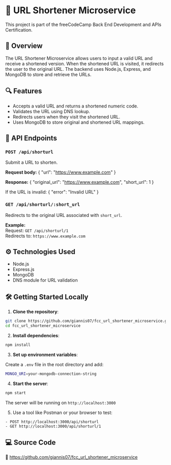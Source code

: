 # 🔗 URL Shortener Microservice

This project is part of the freeCodeCamp Back End Development and APIs Certification.

## 📌 Overview

The URL Shortener Microservice allows users to input a valid URL and receive a shortened version. When the shortened URL is visited, it redirects the user to the original URL. The backend uses Node.js, Express, and MongoDB to store and retrieve the URLs.

## 🔍 Features

- Accepts a valid URL and returns a shortened numeric code.
- Validates the URL using DNS lookup.
- Redirects users when they visit the shortened URL.
- Uses MongoDB to store original and shortened URL mappings.

## 📡 API Endpoints

### `POST /api/shorturl`

Submit a URL to shorten.

**Request body:**
{
  "url": "https://www.example.com"
}

**Response:**
{
  "original_url": "https://www.example.com",
  "short_url": 1
}

If the URL is invalid:
{
  "error": "Invalid URL"
}

### `GET /api/shorturl/:short_url`

Redirects to the original URL associated with `short_url`.

**Example:**  
Request: `GET /api/shorturl/1`  
Redirects to: `https://www.example.com`

## ⚙️ Technologies Used

- Node.js
- Express.js
- MongoDB
- DNS module for URL validation

## 🛠️ Getting Started Locally

1. **Clone the repository**:
 ```bash
git clone https://github.com/giannis07/fcc_url_shortener_microservice.git
cd fcc_url_shortener_microservice
```

2. **Install dependencies**:
 ```bash
npm install
```

3. **Set up environment variables**:

Create a `.env` file in the root directory and add:
 ```bash
MONGO_URI=your-mongodb-connection-string
```

4. **Start the server**:
 ```bash
npm start
```

The server will be running on `http://localhost:3000` 

5. Use a tool like Postman or your browser to test:
 ```
- POST http://localhost:3000/api/shorturl  
- GET http://localhost:3000/api/shorturl/1
```


## 💻 Source Code

🔗 https://github.com/giannis07/fcc_url_shortener_microservice
